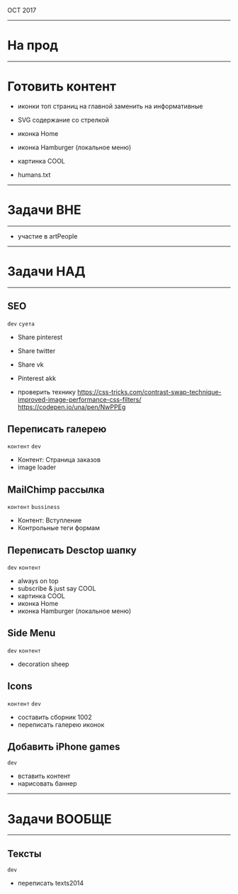 OCT 2017

-------------------------------------------------------------
# На прод
-------------------------------------------------------------

# Готовить контент

- иконки топ страниц на главной заменить на информативные

- SVG содержание со стрелкой
- иконка Home
- иконка Hamburger (локальное меню)
- картинка COOL

- humans.txt

-------------------------------------------------------------
# Задачи ВНЕ
-------------------------------------------------------------

- участие в artPeople

-------------------------------------------------------------
# Задачи НАД
-------------------------------------------------------------



## SEO

`dev`
`суета`

- Share pinterest
- Share twitter
- Share vk
- Pinterest akk

- проверить технику
https://css-tricks.com/contrast-swap-technique-improved-image-performance-css-filters/
https://codepen.io/una/pen/NwPPEg

## Переписать галерею

`контент`
`dev`

- Контент: Страница заказов
- image loader

## MailChimp рассылка

`контент`
`bussiness`

- Контент: Вступление
- Контрольные теги формам


## Переписать Desctop шапку

`dev`
`контент`

- always on top
- subscribe & just say COOL
- картинка COOL
- иконка Home
- иконка Hamburger (локальное меню)

## Side Menu

`dev`
`контент`

- decoration sheep

## Icons

`контент`
`dev`

- составить сборник 1002
- переписать галерею иконок

## Добавить iPhone games

`dev`

- вставить контент
- нарисовать баннер


-------------------------------------------------------------
# Задачи ВООБЩЕ
-------------------------------------------------------------

## Тексты

`dev`

- переписать texts2014
